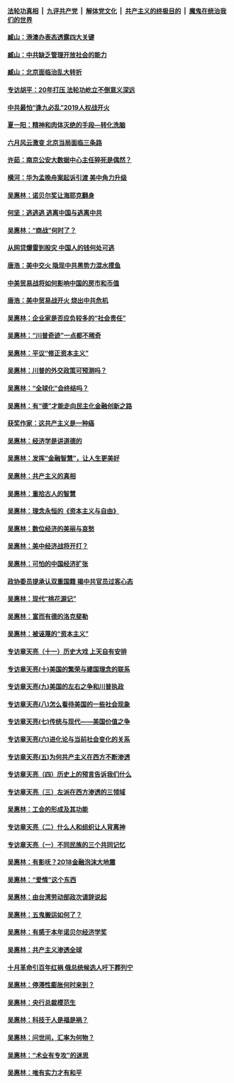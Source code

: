 ####  [法轮功真相](../../../../basic/blob/master/README.md?t=09062000) &nbsp;|&nbsp; [九评共产党](../../../../9ping.md/blob/master/README.md?t=09062000) &nbsp;|&nbsp; [解体党文化](../../../../jtdwh.md/blob/master/README.md?t=09062000)  &nbsp;|&nbsp; [共产主义的终极目的](../../../../gczydzjmd.md/blob/master/README.md?t=09062000) &nbsp;|&nbsp; [魔鬼在统治我们的世界](../../../../mgztzwmdsj.md/blob/master/README.md?t=09062000) 

#### [臧山：港澳办表态透露四大关键](../pages/nsc423/n11421628.md?t=09062000) 

#### [臧山：中共缺乏管理开放社会的能力](../pages/nsc423/n11407457.md?t=09062000) 

#### [臧山：北京面临治乱大转折](../pages/nsc423/n11406895.md?t=09062000) 

#### [专访胡平：20年打压 法轮功屹立不倒意义深远](../pages/nsc423/n11398800.md?t=09062000) 

#### [中共最怕“逢九必乱”2019人权战开火](../pages/nsc423/n11385248.md?t=09062000) 

#### [夏一阳：精神和肉体灭绝的手段—转化洗脑](../pages/nsc423/n11368250.md?t=09062000) 

#### [六月风云激变 北京当局面临三条路](../pages/nsc423/n11313668.md?t=09062000) 

#### [许茹：南京公安大数据中心主任猝死是偶然？](../pages/nsc423/n11064744.md?t=09062000) 

#### [横河：华为孟晚舟案起诉引渡 美中角力升级](../pages/nsc423/n11027230.md?t=09062000) 

#### [吴惠林：诺贝尔奖让海耶克翻身](../pages/nsc423/n10890049.md?t=09062000) 

#### [何坚：逃逃逃 逃离中国与逃离中共](../pages/nsc423/n10592891.md?t=09062000) 

#### [吴惠林：“商战”何时了？](../pages/nsc423/n10573558.md?t=09062000) 

#### [从网贷爆雷到股灾 中国人的钱何处可逃](../pages/nsc423/n10572800.md?t=09062000) 

#### [唐浩：美中交火 隐现中共黑势力混水摸鱼](../pages/nsc423/n10544040.md?t=09062000) 

#### [中美贸易战将如何影响中国的房市和币值](../pages/nsc423/n10543697.md?t=09062000) 

#### [唐浩：美中贸易战开火 烧出中共危机](../pages/nsc423/n10540126.md?t=09062000) 

#### [吴惠林：企业家是否应负较多的“社会责任”](../pages/nsc423/n10535022.md?t=09062000) 

#### [吴惠林：“川普奇迹”一点都不稀奇](../pages/nsc423/n10512808.md?t=09062000) 

#### [吴惠林：平议“修正资本主义”](../pages/nsc423/n10495724.md?t=09062000) 

#### [吴惠林：川普的外交政策可预测吗？](../pages/nsc423/n10462387.md?t=09062000) 

#### [吴惠林：“全球化”会终结吗？](../pages/nsc423/n10452838.md?t=09062000) 

#### [吴惠林：有“德”才能走向民主化金融创新之路](../pages/nsc423/n10432292.md?t=09062000) 

#### [获奖作家：这共产主义是一种癌](../pages/nsc423/n10431541.md?t=09062000) 

#### [吴惠林：经济学是讲道德的](../pages/nsc423/n10398014.md?t=09062000) 

#### [吴惠林：发挥“金融智慧”，让人生更美好](../pages/nsc423/n10375019.md?t=09062000) 

#### [吴惠林：共产主义的真相](../pages/nsc423/n10351394.md?t=09062000) 

#### [吴惠林：重拾古人的智慧](../pages/nsc423/n10337691.md?t=09062000) 

#### [吴惠林：理念永恒的《资本主义与自由》](../pages/nsc423/n10316274.md?t=09062000) 

#### [吴惠林：数位经济的美丽与哀愁](../pages/nsc423/n10292946.md?t=09062000) 

#### [吴惠林：美中经济战将开打？](../pages/nsc423/n10258825.md?t=09062000) 

#### [吴惠林：可怕的中国经济扩张](../pages/nsc423/n10219147.md?t=09062000) 

#### [政协委员提承认双重国籍 揭中共官员过客心态](../pages/nsc423/n10208809.md?t=09062000) 

#### [吴惠林：现代“桃花源记”](../pages/nsc423/n10185234.md?t=09062000) 

#### [吴惠林：富而有德的洛克斐勒](../pages/nsc423/n10142264.md?t=09062000) 

#### [吴惠林：被诬蔑的“资本主义”](../pages/nsc423/n10124816.md?t=09062000) 

#### [专访章天亮（十一）历史大戏 上天自有安排](../pages/nsc423/n10094905.md?t=09062000) 

#### [专访章天亮(十)美国的繁荣与建国理念的联系](../pages/nsc423/n10094899.md?t=09062000) 

#### [专访章天亮(九)美国的左右之争和川普执政](../pages/nsc423/n10094889.md?t=09062000) 

#### [专访章天亮(八)怎么看待美国的一些社会现象](../pages/nsc423/n10094857.md?t=09062000) 

#### [专访章天亮(七)传统与现代——美国价值之争](../pages/nsc423/n10093140.md?t=09062000) 

#### [专访章天亮(六)进化论与当前社会变化的关系](../pages/nsc423/n10092036.md?t=09062000) 

#### [专访章天亮(五)为何共产主义在西方不断渗透](../pages/nsc423/n10083620.md?t=09062000) 

#### [专访章天亮（四）历史上的预言告诉我们什么](../pages/nsc423/n10083606.md?t=09062000) 

#### [专访章天亮（三）左派在西方渗透的三领域](../pages/nsc423/n10081115.md?t=09062000) 

#### [吴惠林：工会的形成及其功能](../pages/nsc423/n10080633.md?t=09062000) 

#### [专访章天亮（二）什么人和组织让人背离神](../pages/nsc423/n10076637.md?t=09062000) 

#### [专访章天亮（一）不同民族的三个共同记忆](../pages/nsc423/n10074188.md?t=09062000) 

#### [吴惠林：有影呒？2018金融泡沫大地震](../pages/nsc423/n10040534.md?t=09062000) 

#### [吴惠林：“爱情”这个东西](../pages/nsc423/n10019423.md?t=09062000) 

#### [吴惠林：由台湾劳动部政次请辞说起](../pages/nsc423/n9979679.md?t=09062000) 

#### [吴惠林：五鬼搬运如何了？](../pages/nsc423/n9925338.md?t=09062000) 

#### [吴惠林：有感于本年诺贝尔经济学奖](../pages/nsc423/n9871883.md?t=09062000) 

#### [吴惠林：共产主义渗透全球](../pages/nsc423/n9812748.md?t=09062000) 

#### [十月革命引百年红祸 俄总统候选人吁下葬列宁](../pages/nsc423/n9810182.md?t=09062000) 

#### [吴惠林：停滞性膨胀何时来到？](../pages/nsc423/n9764136.md?t=09062000) 

#### [吴惠林：央行总裁模范生](../pages/nsc423/n9728134.md?t=09062000) 

#### [吴惠林：科技于人是福是祸？](../pages/nsc423/n9672982.md?t=09062000) 

#### [吴惠林：问世间，汇率为何物？](../pages/nsc423/n9621788.md?t=09062000) 

#### [吴惠林：“术业有专攻”的迷思](../pages/nsc423/n9580363.md?t=09062000) 

#### [吴惠林：唯有实力才有和平](../pages/nsc423/n9529599.md?t=09062000) 

